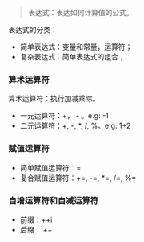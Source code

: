 <!--
author: 刘青
date: 2017-1-28
title: 表达式
type: note
source: C语言程序设计：现代方法-表达式
tags: 
category: clang/c_programming
status: publish
summary: 
-->

> 表达式：表达如何计算值的公式。

表达式的分类：
- 简单表达式：变量和常量，运算符；
- 复杂表达式：简单表达式的组合；

### 算术运算符
算术运算符：执行加减乘除。
- 一元运算符：+， - 。e.g: -1
- 二元运算符：+, -, *, /, %。e.g: 1+2

### 赋值运算符
- 简单赋值运算符：=
- 复合赋值运算符：+=, -=, *=, /=, %=

### 自增运算符和自减运算符
- 前缀：++i
- 后缀：i++
